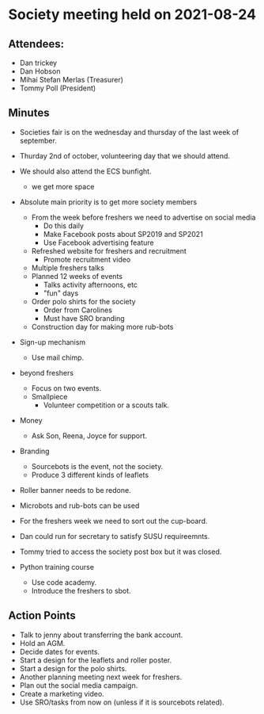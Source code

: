 # Society meeting held on 2021-08-24

## Attendees:
- Dan trickey
- Dan Hobson
- Mihai Stefan Merlas (Treasurer)
- Tommy Poll (President)

## Minutes
- Societies fair is on the wednesday and thursday of the last week of september. 
- Thurday 2nd of october, volunteering day that we should attend. 
- We should also attend the ECS bunfight.
  - we get more space

- Absolute main priority is to get more society members 
  - From the week before freshers we need to advertise on social media
    - Do this daily 
    - Make Facebook posts about SP2019 and SP2021
    - Use Facebook advertising feature
  - Refreshed website for freshers and recruitment 
    - Promote recruitment video
  - Multiple freshers talks
  - Planned 12 weeks of events
    - Talks activity afternoons, etc 
    - "fun" days
  - Order polo shirts for the society 
    - Order from Carolines 
    - Must have SRO branding 
  - Construction day for making more rub-bots

- Sign-up mechanism
  - Use mail chimp.

- beyond freshers
  - Focus on two events.
  - Smallpiece
    - Volunteer competition or a scouts talk.

- Money
  - Ask Son, Reena, Joyce for support. 

- Branding
  - Sourcebots is the event, not the society. 
  - Produce 3 different kinds of leaflets

- Roller banner needs to be redone. 

- Microbots and rub-bots can be used

- For the freshers week we need to sort out the cup-board. 

- Dan could run for secretary to satisfy SUSU requireemnts.

- Tommy tried to access the society post box but it was closed. 

- Python training course
  - Use code academy. 
  - Introduce the freshers to sbot. 

## Action Points
- Talk to jenny about transferring the bank account.
- Hold an AGM.
- Decide dates for events.
- Start a design for the leaflets and roller poster.
- Start a design for the polo shirts. 
- Another planning meeting next week for freshers.
- Plan out the social media campaign. 
- Create a marketing video. 
- Use SRO/tasks from now on (unless if it is sourcebots related).
